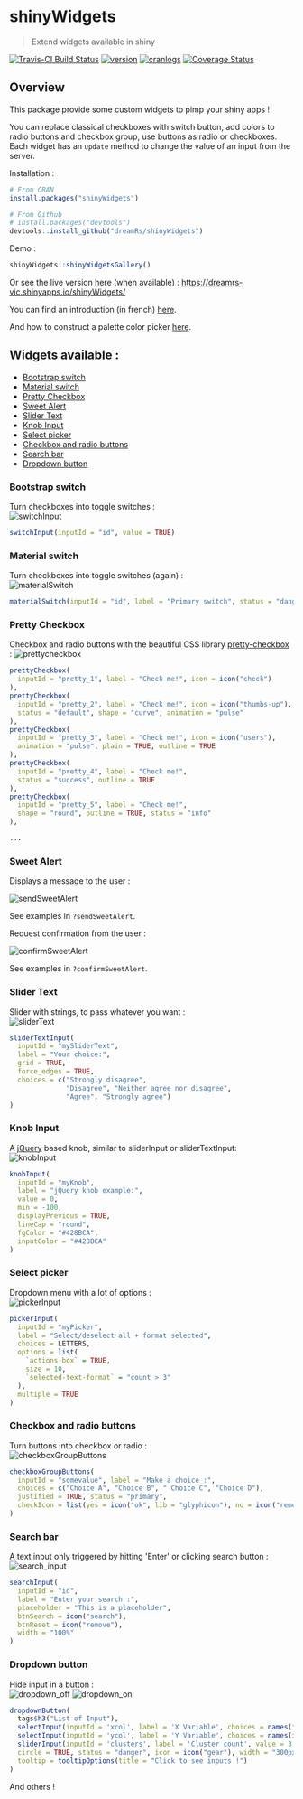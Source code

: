 # shinyWidgets


> Extend widgets available in shiny

[![Travis-CI Build Status](https://travis-ci.org/dreamRs/shinyWidgets.svg?branch=master)](https://travis-ci.org/dreamRs/shinyWidgets)
[![version](http://www.r-pkg.org/badges/version/shinyWidgets)](https://CRAN.R-project.org/package=shinyWidgets)
[![cranlogs](http://cranlogs.r-pkg.org/badges/shinyWidgets)](http://cran.rstudio.com/web/packages/shinyWidgets/index.html)
[![Coverage Status](https://img.shields.io/codecov/c/github/dreamRs/shinyWidgets/master.svg)](https://codecov.io/github/dreamRs/shinyWidgets?branch=master)

## Overview

This package provide some custom widgets to pimp your shiny apps !


You can replace classical checkboxes with switch button, add colors to radio buttons and checkbox group, use buttons as radio or checkboxes.
Each widget has an `update` method to change the value of an input from the server.


Installation :
```r
# From CRAN
install.packages("shinyWidgets")

# From Github
# install.packages("devtools")
devtools::install_github("dreamRs/shinyWidgets")
```

Demo :
```r
shinyWidgets::shinyWidgetsGallery()
```

Or see the live version here (when available) : https://dreamrs-vic.shinyapps.io/shinyWidgets/

You can find an introduction (in french) [here](https://dreamrs.github.io/shinyWidgets/articles/intro_shinyWidgets_fr.html).

And how to construct a palette color picker [here](https://dreamrs.github.io/shinyWidgets/articles/palette_picker.html).


## Widgets available :


  - [Bootstrap switch](#bootstrap-switch)
  - [Material switch](#material-switch)
  - [Pretty Checkbox](#pretty-checkbox)
  - [Sweet Alert](#sweet-alert)
  - [Slider Text](#slider-text)
  - [Knob Input](#knob-input)
  - [Select picker](#select-picker)
  - [Checkbox and radio buttons](#checkbox-and-radio-buttons)
  - [Search bar](#search-bar)
  - [Dropdown button](#dropdown-button)


### Bootstrap switch

Turn checkboxes into toggle switches : <br>
![switchInput](inst/images/switchInput.png)

```r
switchInput(inputId = "id", value = TRUE)
```



### Material switch

Turn checkboxes into toggle switches (again) : <br>
![materialSwitch](inst/images/materialSwitch.png)

```r
materialSwitch(inputId = "id", label = "Primary switch", status = "danger")
```



### Pretty Checkbox

Checkbox and radio buttons with the beautiful CSS library [pretty-checkbox](https://lokesh-coder.github.io/pretty-checkbox/) :
![prettycheckbox](inst/images/pretty.png)


```r
prettyCheckbox(
  inputId = "pretty_1", label = "Check me!", icon = icon("check")
),
prettyCheckbox(
  inputId = "pretty_2", label = "Check me!", icon = icon("thumbs-up"), 
  status = "default", shape = "curve", animation = "pulse"
),
prettyCheckbox(
  inputId = "pretty_3", label = "Check me!", icon = icon("users"), 
  animation = "pulse", plain = TRUE, outline = TRUE
),
prettyCheckbox(
  inputId = "pretty_4", label = "Check me!",
  status = "success", outline = TRUE
),
prettyCheckbox(
  inputId = "pretty_5", label = "Check me!",
  shape = "round", outline = TRUE, status = "info"
),

...

```


### Sweet Alert

Displays a message to the user :

![sendSweetAlert](inst/images/sendSweetAlert.gif)

See examples in `?sendSweetAlert`.


Request confirmation from the user :

![confirmSweetAlert](inst/images/confirmSweetAlert.gif)

See examples in `?confirmSweetAlert`.



### Slider Text

Slider with strings, to pass whatever you want : <br>
![sliderText](inst/images/sliderText.png)

```r
sliderTextInput(
  inputId = "mySliderText", 
  label = "Your choice:", 
  grid = TRUE, 
  force_edges = TRUE,
  choices = c("Strongly disagree",
              "Disagree", "Neither agree nor disagree", 
              "Agree", "Strongly agree")
)
```


### Knob Input

A [jQuery](https://github.com/aterrien/jQuery-Knob) based knob, similar to sliderInput or sliderTextInput: <br>
![knobInput](inst/images/knob.gif)

```r
knobInput(
  inputId = "myKnob",
  label = "jQuery knob example:",
  value = 0,
  min = -100,
  displayPrevious = TRUE, 
  lineCap = "round",
  fgColor = "#428BCA",
  inputColor = "#428BCA"
)
```

### Select picker

Dropdown menu with a lot of options : <br>
![pickerInput](inst/images/pickerInput.png)

```r
pickerInput(
  inputId = "myPicker", 
  label = "Select/deselect all + format selected", 
  choices = LETTERS, 
  options = list(
    `actions-box` = TRUE, 
    size = 10,
    `selected-text-format` = "count > 3"
  ), 
  multiple = TRUE
)
```



### Checkbox and radio buttons

Turn buttons into checkbox or radio : <br>
![checkboxGroupButtons](inst/images/checkboxGroupButtons.png)

```r
checkboxGroupButtons(
  inputId = "somevalue", label = "Make a choice :", 
  choices = c("Choice A", "Choice B", " Choice C", "Choice D"), 
  justified = TRUE, status = "primary",
  checkIcon = list(yes = icon("ok", lib = "glyphicon"), no = icon("remove", lib = "glyphicon"))
)
```



### Search bar

A text input only triggered by hitting 'Enter' or clicking search button : <br>
![search_input](inst/images/search_input.png)

```r
searchInput(
  inputId = "id", 
  label = "Enter your search :", 
  placeholder = "This is a placeholder", 
  btnSearch = icon("search"), 
  btnReset = icon("remove"), 
  width = "100%"
)
```



### Dropdown button

Hide input in a button : <br>
![dropdown_off](inst/images/dropdown_btn_off.png)
![dropdown_on](inst/images/dropdown_btn_on.png)

```r
dropdownButton(
  tags$h3("List of Input"),
  selectInput(inputId = 'xcol', label = 'X Variable', choices = names(iris)),
  selectInput(inputId = 'ycol', label = 'Y Variable', choices = names(iris), selected = names(iris)[[2]]),
  sliderInput(inputId = 'clusters', label = 'Cluster count', value = 3, min = 1, max = 9),
  circle = TRUE, status = "danger", icon = icon("gear"), width = "300px",
  tooltip = tooltipOptions(title = "Click to see inputs !")
)
```


And others !

